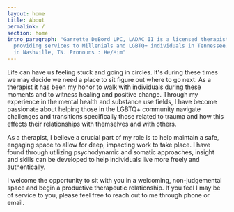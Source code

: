 ```yaml
---
layout: home
title: About
permalink: /
section: home
intro_paragraph: "Garrette DeBord LPC, LADAC II is a licensed therapist
  providing services to Millenials and LGBTQ+ individuals in Tennessee. Located
  in Nashville, TN. Pronouns : He/Him"
---
```

Life can have us feeling stuck and going in circles. It's during these times we may decide we need a place to sit figure out where to go next. As a therapist it has been my honor to walk with individuals during these moments and to witness healing and positive change. Through my experience in the mental health and substance use fields, I have become passionate about helping those in the LGBTQ+ community navigate challenges and transitions specifically those related to trauma and how this effects their relationships with themselves and with others.

As a therapist, I believe a crucial part of my role is to help maintain a safe, engaging space to allow for deep, impacting work to take place. I have found through utilizing psychodynamic and somatic approaches, insight and skills can be developed to help individuals live more freely and authentically.

I welcome the opportunity to sit with you in a welcoming, non-judgemental space and begin a productive therapeutic relationship. If you feel I may be of service to you, please feel free to reach out to me through phone or email.